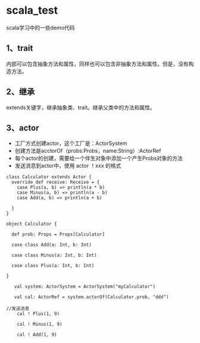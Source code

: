 # scala_test
scala学习中的一些demo代码

## 1、trait
内部可以包含抽象方法和属性，同样也可以包含非抽象方法和属性。但是，没有构造方法。

## 2、继承
extends关键字，继承抽象类、trait。继承父类中的方法和属性。

## 3、actor

- 工厂方式创建actor，这个工厂是：ActorSystem
- 创建方法是acctorOf（probs:Probs，name:String）:ActorRef
- 每个actor的创建，需要给一个伴生对象中添加一个产生Probs对象的方法
- 发送消息到actor中，使用 actor ！xxx 的格式

```
class Calculator extends Actor {
  override def receive: Receive = {
    case Plus(a, b) => println(a * b)
    case Minus(a, b) => println(a - b)
    case Add(a, b) => println(a + b)

  }
}

object Calculator {

  def prob: Props = Props[Calculator]

  case class Add(a: Int, b: Int)

  case class Minus(a: Int, b: Int)

  case class Plus(a: Int, b: Int)

}
```

```
   val system: ActorSystem = ActorSystem("myCalculator")

   val cal: ActorRef = system.actorOf(Calculator.prob, "ddd")

```

```
//发送消息
    cal ! Plus(1, 9)

    cal ! Minus(1, 9)

    cal ! Add(1, 9)
```







